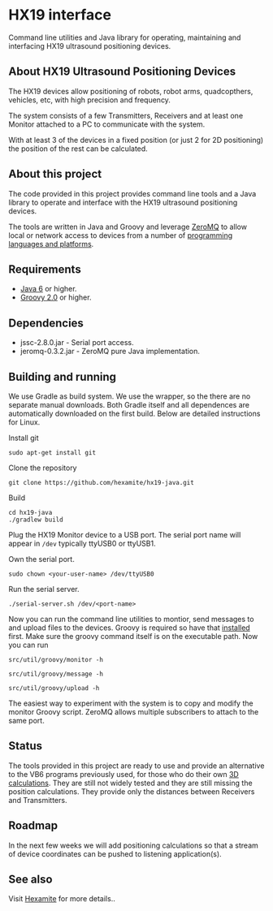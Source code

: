# HX19 interface

Command line utilities and Java library for operating, maintaining and interfacing HX19 ultrasound positioning devices.

## About HX19 Ultrasound Positioning Devices

The HX19 devices allow positioning of robots, robot arms, quadcopthers, vehicles, etc, with high precision and
frequency.

The system consists of a few Transmitters, Receivers and at least one Monitor attached to a PC to communicate with the
system.

With at least 3 of the devices in a fixed position (or just 2 for 2D positioning) the position of the rest can be
calculated.

## About this project

The code provided in this project provides command line tools and a Java library to operate and interface with the HX19
ultrasound positioning devices.

The tools are written in Java and Groovy and leverage [ZeroMQ](http://zeromq.org) to allow local or network access to
devices from a number of [programming languages and platforms](http://zeromq.org/bindings:_start).

## Requirements

  - [Java 6](http://openjdk.java.net/) or higher.
  - [Groovy 2.0](http://groovy.codehaus.org/) or higher.

## Dependencies

  - jssc-2.8.0.jar - Serial port access.
  - jeromq-0.3.2.jar - ZeroMQ pure Java implementation.

## Building and running

We use Gradle as build system. We use the wrapper, so the there are no separate manual downloads. Both Gradle itself and
all dependences are automatically downloaded on the first build. Below are detailed instructions for Linux.

Install git

    sudo apt-get install git

Clone the repository

    git clone https://github.com/hexamite/hx19-java.git

Build

    cd hx19-java
    ./gradlew build

Plug the HX19 Monitor device to a USB port. The serial port name will appear in `/dev` typically ttyUSB0 or ttyUSB1.

Own the serial port.

    sudo chown <your-user-name> /dev/ttyUSB0

Run the serial server.

    ./serial-server.sh /dev/<port-name>

Now you can run the command line utilities to montior, send messages to and upload files to the devices. Groovy is
required so have that [installed](http://groovy.codehaus.org/) first. Make sure the groovy command itself is on the
executable path. Now you can run

    src/util/groovy/monitor -h

    src/util/groovy/message -h

    src/util/groovy/upload -h

The easiest way to experiment with the system is to copy and modify the monitor Groovy script. ZeroMQ allows multiple
subscribers to attach to the same port.

## Status

The tools provided in this project are ready to use and provide an alternative to the VB6 programs previously used, for
those who do their own [3D calculations](https://en.wikipedia.org/wiki/Trilateration). They are still not widely tested
and they are still missing the position calculations. They provide only the distances between Receivers and Transmitters.

## Roadmap

In the next few weeks we will add positioning calculations so that a stream of device coordinates can be pushed
to listening application(s).

## See also

Visit [Hexamite](http://hexamite.com) for more details..